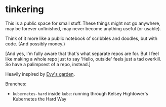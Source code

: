 # tinkering

This is a public space for small stuff. These things might not go anywhere, may be forever unfinished, may never become anything useful (or usable).

Think of it more like a public notebook of scribbles and doodles, but with code. (And possibly money.)

\[And yes, I'm fully aware that that's what separate repos are for. But I feel like making a whole repo just to say 'Hello, outside' feels just a tad overkill. So have a palimpsest of a repo, instead.\]

Heavily inspired by [Evy's garden](https://evy.garden).

Branches:
- `kubernetes-hard` inside `kube`: running through Kelsey Hightower's Kubernetes the Hard Way